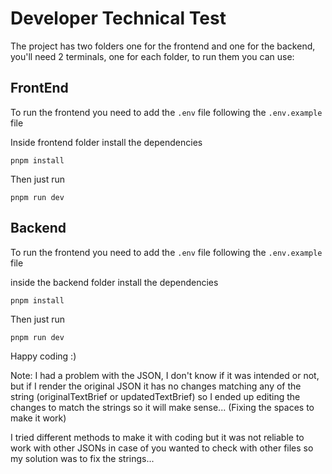 # Developer Technical Test

The project has two folders one for the frontend and one for the backend, you'll need 2 terminals, one for each folder, to run them you can use:

## FrontEnd
To run the frontend you need to add the `.env` file following the `.env.example` file 

Inside frontend folder install the dependencies

    pnpm install

Then just run

    pnpm run dev

## Backend

To run the frontend you need to add the `.env` file following the `.env.example` file

  inside the backend folder install the dependencies

    pnpm install

  Then just run 
   
    pnpm run dev

Happy coding :)

Note: I had a problem with the JSON, I don't know if it was intended or not, but if I render the original JSON it has no changes matching any of the string (originalTextBrief or updatedTextBrief) so I ended up editing the changes to match the strings so it will make sense... (Fixing the spaces to make it work)

I tried different methods to make it with coding but it was not reliable to work with other JSONs in case of you wanted to check with other files so my solution was to fix the strings...